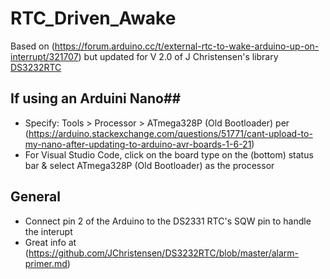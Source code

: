 # RTC_Driven_Awake

Based on (https://forum.arduino.cc/t/external-rtc-to-wake-arduino-up-on-interrupt/321707)
but updated for V 2.0 of J Christensen's library
[DS3232RTC](https://github.com/JChristensen/DS3232RTC)

## If using an Arduini Nano##

- Specify: Tools > Processor > ATmega328P (Old Bootloader) per
  (https://arduino.stackexchange.com/questions/51771/cant-upload-to-my-nano-after-updating-to-arduino-avr-boards-1-6-21)
- For Visual Studio Code, click on the board type on the (bottom) status bar & select
  ATmega328P (Old Bootloader) as the processor

## General

- Connect pin 2 of the Arduino to the DS2331 RTC's SQW pin to handle the interupt
- Great info at (https://github.com/JChristensen/DS3232RTC/blob/master/alarm-primer.md)

